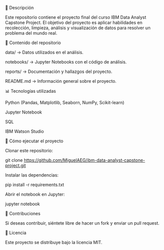 📌 Descripción

Este repositorio contiene el proyecto final del curso IBM Data Analyst Capstone Project. El objetivo del proyecto es aplicar habilidades en recolección, limpieza, análisis y visualización de datos para resolver un problema del mundo real.

📂 Contenido del repositorio

data/ → Datos utilizados en el análisis.

notebooks/ → Jupyter Notebooks con el código de análisis.

reports/ → Documentación y hallazgos del proyecto.

README.md → Información general sobre el proyecto.

📊 Tecnologías utilizadas

Python (Pandas, Matplotlib, Seaborn, NumPy, Scikit-learn)

Jupyter Notebook

SQL

IBM Watson Studio

🚀 Cómo ejecutar el proyecto

Clonar este repositorio:

git clone https://github.com/MiguelAEG/ibm-data-analyst-capstone-project.git

Instalar las dependencias:

pip install -r requirements.txt

Abrir el notebook en Jupyter:

jupyter notebook

📢 Contribuciones

Si deseas contribuir, siéntete libre de hacer un fork y enviar un pull request.

📝 Licencia

Este proyecto se distribuye bajo la licencia MIT.
